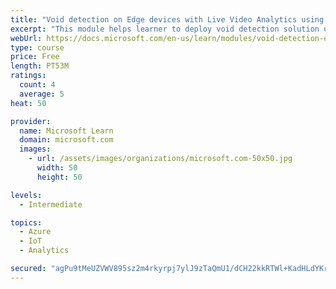 ```yaml
---
title: "Void detection on Edge devices with Live Video Analytics using own images and video"
excerpt: "This module helps learner to deploy void detection solution using Live Video Analytics and Custom Vision"
webUrl: https://docs.microsoft.com/en-us/learn/modules/void-detection-edge-devices-live-video-analytics/
type: course
price: Free
length: PT53M
ratings:
  count: 4
  average: 5
heat: 50

provider:
  name: Microsoft Learn
  domain: microsoft.com
  images:
    - url: /assets/images/organizations/microsoft.com-50x50.jpg
      width: 50
      height: 50

levels:
  - Intermediate

topics:
  - Azure
  - IoT
  - Analytics

secured: "agPu9tMeUZVWV895sz2m4rkyrpj7ylJ9zTaQmU1/dCH22kkRTWl+KadHLdYKrVwxKJifKJ+4mmh2b2Nm5+6+VOx78oyFhVhT6cxAqJdCiN5PfPHi+qBP+5CVKEel2d20ECG9/5gUUO6L8TFN7eZRoEjchANg8PZR+9salLqrrGOdrPXZU69KtOfEzr6kv/4tWyiFOLHzwbe4ShovQqr0azpa94GJhyStv0Tr4Xf/mXSSEz4fIpCo32lqq9sRJFMlGnRuFzXWPv2flBTqvq24HE4aBlzUD+Qsv0UdcYwvWO3GDUo0oPhFfN8IwSsMfnqTC7iJLBSF3MtDOz+PX8PqcaE7hktBlZYFcLs9mN/XG2WHQQQas+2/ifQVnwJF1/3v+t53E85Ks2BukPYra0dr+jliLOt0yGramZ1PkVczmng=;bZCfs3PVjYkl9UUK2gU0lg=="
---
```


